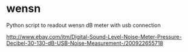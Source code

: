 wensn
=====

Python script to readout wensn dB meter with usb connection

http://www.ebay.com/itm/Digital-Sound-Level-Noise-Meter-Pressure-Decibel-30-130-dB-USB-Noise-Measurement-/200922655718

